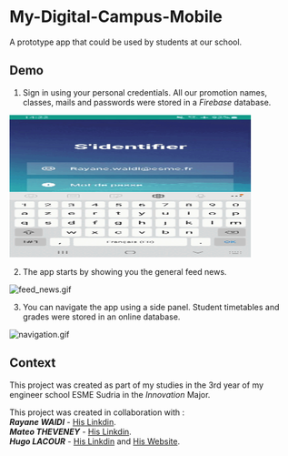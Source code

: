 # My-Digital-Campus-Mobile
A prototype app that could be used by students at our school.

## Demo
1. Sign in using your personal credentials. All our promotion names, classes, mails and passwords were stored in a *Firebase* database.

 <img src="demo/sign_in.gif" alt="gif" width="425" height="250">
 
 2. The app starts by showing you the general feed news. 
 
 <img src="demo/feed_news.gif" alt="feed_news.gif" width="425" height="250">
 
 3. You can navigate the app using a side panel. Student timetables and grades were stored in an online database.
 
 <img src="demo/navigation.jpg" alt="navigation.gif" width="425" height="250">
 

## Context
This project was created as part of my studies in the 3rd year of my engineer school ESME Sudria in the *Innovation* Major.

This project was created in collaboration with :<br/>
***Rayane WAIDI*** - [His Linkdin](https://www.linkedin.com/in/rayane-waidi/).<br/>
***Mateo THEVENEY*** - [His Linkdin](https://www.linkedin.com/in/mateo-theveney/).<br/>
***Hugo LACOUR*** - [His Linkdin](https://www.linkedin.com/in/hugo-lacour-790b251a3/) and [His Website](https://regal-bombolone-700163.netlify.app/).
 
